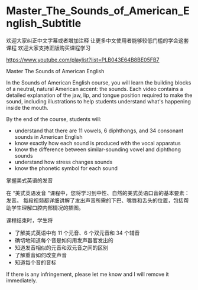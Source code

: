 # Master_The_Sounds_of_American_English_Subtitle


欢迎大家纠正中文字幕或者增加注释
让更多中文使用者能够较低门槛的学会这套课程
欢迎大家支持正版购买课程学习

https://www.youtube.com/playlist?list=PLB043E64B8BE05FB7

Master The Sounds of American English

In the Sounds of American English course, you will learn the building blocks of a neutral, natural American accent:  the sounds.  Each video contains a detailed explanation of the jaw, lip, and tongue position required to make the sound, including illustrations to help students understand what's happening inside the mouth. 

By the end of the course, students will:
* understand that there are 11 vowels, 6 diphthongs, and 34 consonant sounds in American English
* know exactly how each sound is produced with the vocal apparatus
* know the difference between similar-sounding vowel and diphthong sounds
* understand how stress changes sounds
* know the phonetic symbol for each sound

掌握美式英语的发音

在 “美式英语发音 ”课程中，您将学习到中性、自然的美式英语口音的基本要素：发音。 每段视频都详细讲解了发出声音所需的下巴、嘴唇和舌头的位置，包括帮助学生理解口腔内部情况的插图。

课程结束时，学生将
* 了解美式英语中有 11 个元音、6 个双元音和 34 个辅音
* 确切地知道每个音是如何用发声器官发出的
* 知道发音相似的元音和双元音之间的区别
* 了解重音如何改变声音
* 知道每个音的音标

If there is any infringement, please let me know and I will remove it immediately.
